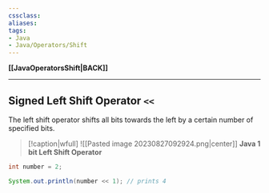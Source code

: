 ```yaml
---
cssclass:
aliases:
tags:
- Java
- Java/Operators/Shift 
---
```

**[[JavaOperatorsShift|BACK]]**

---
## Signed Left Shift Operator `<<`
The left shift operator shifts all bits towards the left by a certain number of specified bits.
>[!caption|wfull]
> ![[Pasted image 20230827092924.png|center]]
> **Java 1 bit Left Shift Operator**

```java
int number = 2;

System.out.println(number << 1); // prints 4
```